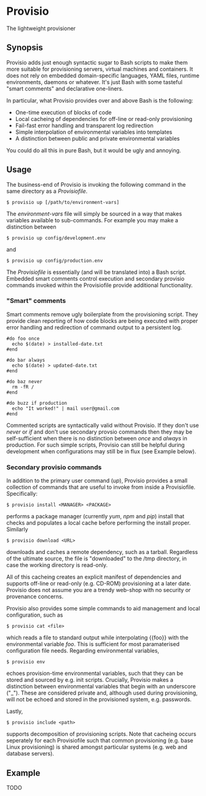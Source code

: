 # Provisio
The lightweight provisioner

## Synopsis
Provisio adds just enough syntactic sugar to Bash scripts to make them more suitable for provisioning servers, virtual machines and containers. It does not rely on embedded domain-specific languages, YAML files, runtime environments, daemons or whatever. It's just Bash with some tasteful "smart comments" and declarative one-liners. 

In particular, what Provisio provides over and above Bash is the following:

* One-time execution of blocks of code
* Local cacheing of dependencies for off-line or read-only provisioning
* Fail-fast error handling and transparent log redirection
* Simple interpolation of environmental variables into templates 
* A distinction between public and private environmental variables

You could do all this in pure Bash, but it would be ugly and annoying.

## Usage
The business-end of Provisio is invoking the following command in the same directory as a *Provisiofile*.

    $ provisio up [/path/to/environment-vars]
  
The *environment-vars* file will simply be sourced in a way that makes variables available to sub-commands. For example you may make a distinction between

    $ provisio up config/development.env
    
and

    $ provisio up config/production.env
  
The *Provisiofile* is essentially (and will be translated into) a Bash script. Embedded smart comments control execution and secondary provisio commands invoked within the Provisiofile provide additional functionality. 
 
### "Smart" comments
 
Smart comments remove ugly boilerplate from the provisioning script. They provide clean reporting of how code blocks are being executed with proper error handling and redirection of command output to a persistent log. 

    #do foo once
      echo $(date) > installed-date.txt
    #end
    
    #do bar always
      echo $(date) > updated-date.txt
    #end
    
    #do baz never
      rm -fR /
    #end
    
    #do buzz if production
      echo "It worked!" | mail user@gmail.com
    #end
    
Commented scripts are syntactically valid without Provisio. If they don't use *never* or *if* and don't use secondary provsio commands then they may be self-sufficient when there is no distinction between *once* and *always* in production. For such simple scripts, Provisio can still be helpful during development when configurations may still be in flux (see Example below). 

### Secondary provisio commands

In addition to the primary user command (*up*), Provisio provides a small collection of commands that are useful to invoke from inside a Provisiofile. Specifically:

    $ provisio install <MANAGER> <PACKAGE>
    
performs a package manager (currently *yum*, *npm* and *pip*) install that checks and populates a local cache before performing the install proper. Similarly

    $ provisio download <URL>

downloads and caches a remote dependency, such as a tarball. Regardless of the ultimate source, the file is "downloaded" to the /tmp directory, in case the working directory is read-only.

All of this cacheing creates an explicit manifest of dependencies and supports off-line or read-only (e.g. CD-ROM) provisioning at a later date. Provisio does not assume you are a trendy web-shop with no security or provenance concerns.

Provisio also provides some simple commands to aid management and local configuration, such as

    $ provisio cat <file>
    
which reads a file to standard output while interpolating {{foo}} with the environmental variable *foo*. This is sufficient for most paramaterised configuration file needs. Regarding environmental variables, 

    $ provisio env
    
echoes provision-time environmental variables, such that they can be stored and sourced by e.g. init scripts. Crucially, Provisio makes a distinction between environmental variables that begin with an underscore ("_"). These are considered private and, although used during provisioning, will not be echoed and stored in the provisioned system, e.g. passwords.

Lastly, 

    $ provisio include <path>
    
supports decomposition of provisioning scripts. Note that cacheing occurs seperately for each Provisiofile such that common provisioning (e.g. base Linux provisioning) is shared amongst particular systems (e.g. web and database servers). 

## Example

TODO
